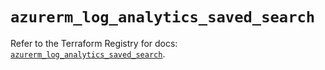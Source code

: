 # `azurerm_log_analytics_saved_search`

Refer to the Terraform Registry for docs: [`azurerm_log_analytics_saved_search`](https://registry.terraform.io/providers/hashicorp/azurerm/3.88.0/docs/resources/log_analytics_saved_search).

